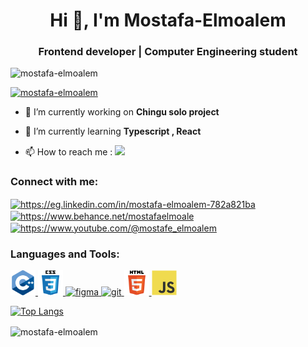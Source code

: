 <h1 align="center">Hi 👋, I'm Mostafa-Elmoalem</h1>
<h3 align="center">Frontend developer | Computer Engineering student</h3>

<p align="left"> <img src="https://komarev.com/ghpvc/?username=mostafa-elmoalem&label=Profile%20views&color=0e75b6&style=flat" alt="mostafa-elmoalem" /> </p>

<p align="left"> <a href="https://github.com/ryo-ma/github-profile-trophy"><img src="https://github-profile-trophy.vercel.app/?username=mostafa-elmoalem" alt="mostafa-elmoalem" /></a> </p>

- 🔭 I’m currently working on **Chingu solo project**

- 🌱 I’m currently learning **Typescript , React**

- 📫 How to reach me :  [![](https://img.shields.io/badge/Gmail-D14836?style=for-the-badge&logo=gmail&logoColor=white)](mailto:mostafaelmoalem@gmail.com)


<h3 align="left">Connect with me:</h3>
<p align="left">
<a href="https://linkedin.com/in/https://eg.linkedin.com/in/mostafa-elmoalem-782a821ba" target="blank"><img align="center" src="https://raw.githubusercontent.com/rahuldkjain/github-profile-readme-generator/master/src/images/icons/Social/linked-in-alt.svg" alt="https://eg.linkedin.com/in/mostafa-elmoalem-782a821ba" height="30" width="40" /></a>
<a href="https://www.behance.net/https://www.behance.net/mostafaelmoale" target="blank"><img align="center" src="https://raw.githubusercontent.com/rahuldkjain/github-profile-readme-generator/master/src/images/icons/Social/behance.svg" alt="https://www.behance.net/mostafaelmoale" height="30" width="40" /></a>
<a href="https://www.youtube.com/c/https://www.youtube.com/@mostafe_elmoalem" target="blank"><img align="center" src="https://raw.githubusercontent.com/rahuldkjain/github-profile-readme-generator/master/src/images/icons/Social/youtube.svg" alt="https://www.youtube.com/@mostafe_elmoalem" height="30" width="40" /></a>
</p>

<h3 align="left">Languages and Tools:</h3>
<p align="left"> <a href="https://www.w3schools.com/cpp/" target="_blank" rel="noreferrer"> <img src="https://raw.githubusercontent.com/devicons/devicon/master/icons/cplusplus/cplusplus-original.svg" alt="cplusplus" width="40" height="40"/> </a> <a href="https://www.w3schools.com/css/" target="_blank" rel="noreferrer"> <img src="https://raw.githubusercontent.com/devicons/devicon/master/icons/css3/css3-original-wordmark.svg" alt="css3" width="40" height="40"/> </a> <a href="https://www.figma.com/" target="_blank" rel="noreferrer"> <img src="https://www.vectorlogo.zone/logos/figma/figma-icon.svg" alt="figma" width="40" height="40"/> </a> <a href="https://git-scm.com/" target="_blank" rel="noreferrer"> <img src="https://www.vectorlogo.zone/logos/git-scm/git-scm-icon.svg" alt="git" width="40" height="40"/> </a> <a href="https://www.w3.org/html/" target="_blank" rel="noreferrer"> <img src="https://raw.githubusercontent.com/devicons/devicon/master/icons/html5/html5-original-wordmark.svg" alt="html5" width="40" height="40"/> </a> <a href="https://developer.mozilla.org/en-US/docs/Web/JavaScript" target="_blank" rel="noreferrer"> <img src="https://raw.githubusercontent.com/devicons/devicon/master/icons/javascript/javascript-original.svg" alt="javascript" width="40" height="40"/> </a> </p>

[![Top Langs](https://github-readme-stats.vercel.app/api/top-langs/?username=Mostafa-Elmoalem&layout=pie)](https://github.com/anuraghazra/github-readme-stats)

<p><img align="center" src="https://github-readme-streak-stats.herokuapp.com/?user=mostafa-elmoalem&" alt="mostafa-elmoalem" /></p>
